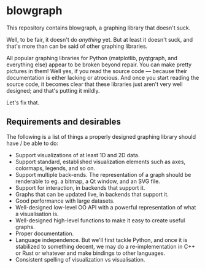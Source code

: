 # blowgraph

This repository contains blowgraph, a graphing library that doesn't suck.

Well, to be fair, it doesn't do *anything* yet. But at least it doesn't suck, and that's more than can be said of other graphing libraries.

All popular graphing libraries for Python (matplotlib, pyqtgraph, and everything else) appear to be broken beyond repair. You can make pretty pictures in them! Well yes, if you read the source code — because their documentation is either lacking or atrocious. And once you start reading the source code, it becomes clear that these libraries just aren't very well designed; and that's putting it mildly.

Let's fix that.

## Requirements and desirables

The following is a list of things a properly designed graphing library should have / be able to do:

* Support visualizations of at least 1D and 2D data.
* Support standard, established visualization elements such as axes, colormaps, legends, and so on.
* Support multiple back-ends. The representation of a graph should be renderable to eg. a bitmap, a Qt window, and an SVG file.
* Support for interaction, in backends that support it.
* Graphs that can be updated live, in backends that support it.
* Good performance with large datasets.
* Well-designed low-level OO API with a powerful representation of what a visualisation is.
* Well-designed high-level functions to make it easy to create useful graphs.
* Proper documentation.
* Language independence. But we'll first tackle Python, and once it is stabilized to something decent, we
  may do a re-implementation in C++ or Rust or whatever and make bindings to other languages.
* Consistent spelling of visualization vs visualisation.
